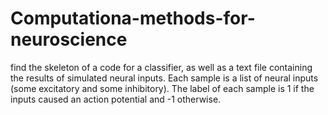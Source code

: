# Computationa-methods-for-neuroscience

find the skeleton of a code for a classifier, as well as a text file containing the results of simulated neural inputs. Each sample is a list of neural inputs (some excitatory and some inhibitory). The label of each sample is 1 if the inputs caused an action potential and -1 otherwise. 
